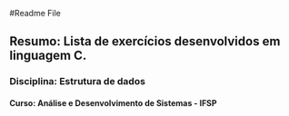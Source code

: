 #Readme File

<h2><strong>Resumo:</strong> Lista de exercícios desenvolvidos em linguagem C.</h2>

<h3><strong>Disciplina:</strong> Estrutura de dados</h3>

<h4><strong>Curso:</strong> Análise e Desenvolvimento de Sistemas - IFSP</h4>






